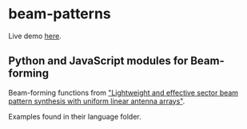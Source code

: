 # beam-patterns
 
Live demo [here](https://joanguitar.github.io/beam-patterns/).

## Python and JavaScript modules for Beam-forming
Beam-forming functions from ["Lightweight and effective sector beam pattern synthesis with uniform linear antenna arrays"](http://eprints.networks.imdea.org/1499/1/IEEE%20AWPL%20-%20Fully-digital%20beam%20patterns.pdf).

Examples found in their language folder.
